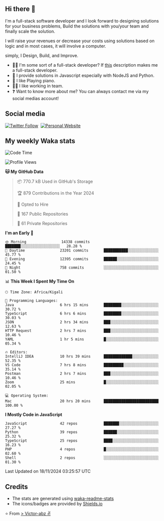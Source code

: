 ## Hi there 👋
I'm a full-stack software developer and I look forward to designing solutions for your business problems, Build the solutions with you/your team and finally scale the solution.

I will raise your revenues or decrease your costs using solutions based on logic and in most cases, it will involve a computer.

simply, I Design, Build, and Improve.

- 👨‍💻 I'm some sort of a full-stack developer? If [this](https://www.w3schools.com/whatis/whatis_fullstack.asp) description makes me a full-stack developer.
- 🌱 I provide solutions in Javascript especially with NodeJS and Python. 
- 🎹 I like Playing piano.
- 👯‍♀️ I like working in team.
- ❓ Want to know more about me? You can always contact me via my social medias account!

## Social media
[![Twitter Follow](https://img.shields.io/twitter/follow/vicky_abz?color=%231DA1F2&label=Twitter&style=for-the-badge&logo=twitter&logoColor=ffffff)](https://twitter.com/vicky_abz)
‎‎ [![Personal Website](https://img.shields.io/static/v1?label=visit&message=victor-abz.com&color=%235F021F&style=for-the-badge)](https://victor-abz.com/)

## My weekly Waka stats
<!--START_SECTION:waka-->
![Code Time](http://img.shields.io/badge/Code%20Time-843%20hrs%2044%20mins-blue)

![Profile Views](http://img.shields.io/badge/Profile%20Views-6-blue)

**🐱 My GitHub Data** 

> 📦 770.7 kB Used in GitHub's Storage 
 > 
> 🏆 879 Contributions in the Year 2024
 > 
> 💼 Opted to Hire
 > 
> 📜 167 Public Repositories 
 > 
> 🔑 61 Private Repositories 
 > 
**I'm an Early 🐤** 

```text
🌞 Morning                14338 commits       ███████░░░░░░░░░░░░░░░░░░   28.28 % 
🌆 Daytime                23201 commits       ███████████░░░░░░░░░░░░░░   45.77 % 
🌃 Evening                12395 commits       ██████░░░░░░░░░░░░░░░░░░░   24.45 % 
🌙 Night                  758 commits         ░░░░░░░░░░░░░░░░░░░░░░░░░   01.50 % 
```


📊 **This Week I Spent My Time On** 

```text
🕑︎ Time Zone: Africa/Kigali

💬 Programming Languages: 
Java                     6 hrs 15 mins       ████████░░░░░░░░░░░░░░░░░   30.72 % 
TypeScript               6 hrs 6 mins        ████████░░░░░░░░░░░░░░░░░   30.03 % 
JSON                     2 hrs 34 mins       ███░░░░░░░░░░░░░░░░░░░░░░   12.63 % 
HTTP Request             2 hrs 7 mins        ███░░░░░░░░░░░░░░░░░░░░░░   10.46 % 
YAML                     1 hr 5 mins         █░░░░░░░░░░░░░░░░░░░░░░░░   05.34 % 

🔥 Editors: 
IntelliJ IDEA            10 hrs 39 mins      █████████████░░░░░░░░░░░░   52.35 % 
VS Code                  7 hrs 8 mins        █████████░░░░░░░░░░░░░░░░   35.14 % 
Postman                  2 hrs 7 mins        ███░░░░░░░░░░░░░░░░░░░░░░   10.46 % 
Zoom                     25 mins             █░░░░░░░░░░░░░░░░░░░░░░░░   02.05 % 

💻 Operating System: 
Mac                      20 hrs 20 mins      █████████████████████████   100.00 % 
```

**I Mostly Code in JavaScript** 

```text
JavaScript               42 repos            ███████░░░░░░░░░░░░░░░░░░   27.27 % 
Python                   39 repos            ██████░░░░░░░░░░░░░░░░░░░   25.32 % 
TypeScript               25 repos            ████░░░░░░░░░░░░░░░░░░░░░   16.23 % 
PHP                      4 repos             █░░░░░░░░░░░░░░░░░░░░░░░░   02.60 % 
Shell                    2 repos             ░░░░░░░░░░░░░░░░░░░░░░░░░   01.30 % 
```




 Last Updated on 18/11/2024 03:25:57 UTC
<!--END_SECTION:waka-->

## Credits
- The stats are generated using [waka-readme-stats](https://github.com/anmol098/waka-readme-stats)
- The icons/badges are provided by [Shields.io](https://shields.io/)

⭐️ From [> Victor-abz ✌](https://victor-abz.com/)

